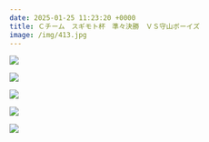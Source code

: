 ```yaml
---
date: 2025-01-25 11:23:20 +0000
title: Ｃチーム　スギモト杯　準々決勝　ＶＳ守山ボーイズ
image: /img/413.jpg
---
```

![](/img/414.jpg)

![](/img/415.jpg)

![](/img/416.jpg)

![](/img/417.jpg)

![](/img/418.jpg)

